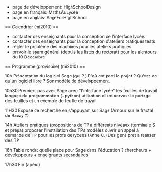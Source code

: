    * page de développement: HighSchoolDesign
   * page en français: MathsAuLycee
   * page en anglais: SageForHighSchool

== Calendrier (mi2010) ==

   * contacter des enseignants pour la conception de l'interface lycée.
   * contacter des enseignants pour la conception d'ateliers pratiques tests
   * régler le problème des machines pour les ateliers pratiques
   * prévoir le spam général (depuis les listes du rectorat) pour les alentours du 10 Décembre

== Programme (provisoire) (mi2010) ==

10h Présentation du logiciel Sage (qui ? )
D'où est parti le projet ? Qu'est-ce qu'un logiciel libre ?
Son modèle de développement.

10h30 Premiers pas avec Sage avec "l'interface lycée"
les feuilles de travail
langage de programmation (~python)
utilisation client serveur
le partage des feuilles
et un exemple de feuille de travail

11H30 Exposé de recherche en s'appuyant sur Sage (Arnoux sur le fractal de Rauzy ?)

14h Ateliers pratiques (propositions de TP à différents niveaux (terminale S et prépa)
proposer l'installation
des TPs modèles
ouvrir un appel à demande de TP pour les profs de lycées (Anne C.)
Des gens prêt à réaliser des TP


16h Table ronde: quelle place pour Sage dans l'éducation ?
chercheurs + développeurs + enseignants secondaires


17h30 Fin (apéro)

